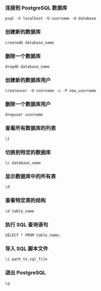 ### 连接到 PostgreSQL 数据库

```shell
psql -h localhost -U username -d database
```

### 创建新的数据库

```shell
createdb database_name
```

### 删除一个数据库

```shell
dropdb database_name
```

### 创建新的数据库用户

```shell
createuser -U username -s -P new_username
```

### 删除一个数据库用户

```shell
dropuser username
```

### 查看所有数据库的列表

```shell
\l
```

### 切换到特定的数据库

```shell
\c database_name
```

### 显示数据库中的所有表

```shell
\d
```

### 查看特定表的结构

```shell
\d table_name
```

### 执行 SQL 查询语句

```shell
SELECT * FROM table_name;
```

### 导入 SQL 脚本文件

```shell
\i path_to_sql_file
```

### 退出 PostgreSQL

```shell
\q
```



